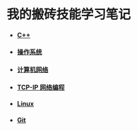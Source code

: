 # 我的搬砖技能学习笔记

+ #### [C++](C++/README.md)

+ #### [操作系统](操作系统/README.md)

+ #### [计算机网络](计算机网络/README.md)

+ #### [TCP-IP 网络编程](https://to-re.github.io/TCP-IP-NetworkNote)

+ #### [Linux](Linux/README.md)

+ #### [Git](Git/Git笔记.md)